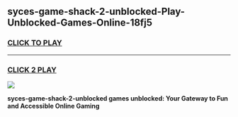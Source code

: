 
## syces-game-shack-2-unblocked-Play-Unblocked-Games-Online-18fj5
<h3>
<a href="https://premium76.site?title=syces-game-shack-2-unblocked&ref=24A">CLICK TO PLAY</a></h3>
<hr>

<h3>
<a href="https://premium76.site?title=syces-game-shack-2-unblocked&ref=24A">CLICK 2 PLAY</a>
  
</h3>

<a href="https://premium76.site?title=syces-game-shack-2-unblocked&ref=24A"><img src="https://clearcache.store/games.png"></a>


**syces-game-shack-2-unblocked games unblocked: Your Gateway to Fun and Accessible Online Gaming**
